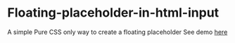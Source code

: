 # Floating-placeholder-in-html-input
A simple Pure CSS only way to create a floating placeholder
See demo <a href="http://htmlpreview.github.com/?https://github.com/Bornkhan/Floating-placeholder-in-html-input/blob/master/index.html">here</a>
